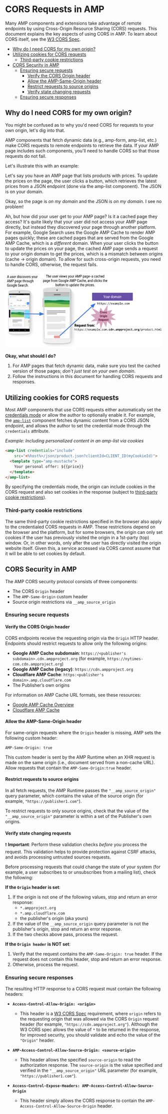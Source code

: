 <!---
Copyright 2016 The AMP HTML Authors. All Rights Reserved.

Licensed under the Apache License, Version 2.0 (the "License");
you may not use this file except in compliance with the License.
You may obtain a copy of the License at

      http://www.apache.org/licenses/LICENSE-2.0

Unless required by applicable law or agreed to in writing, software
distributed under the License is distributed on an "AS-IS" BASIS,
WITHOUT WARRANTIES OR CONDITIONS OF ANY KIND, either express or implied.
See the License for the specific language governing permissions and
limitations under the License.
-->

# CORS Requests in AMP

Many AMP components and extensions take advantage of remote endpoints by using
Cross-Origin Resource Sharing (CORS) requests.  This document explains the key
aspects of using CORS in AMP.  To learn about CORS itself, see the
[W3 CORS Spec](https://www.w3.org/TR/cors/). 

* [Why do I need CORS for my own origin?](#why-do-i-need-cors-for-my-own-origin)
* [Utilizing cookies for CORS requests](#utilizing-cookies-for-cors-requests)
  * [Third-party cookie restrictions](#third-party-cookie-restrictions)
* [CORS Security in AMP](#cors-security-in-amp)
  * [Ensuring secure requests](#ensuring-secure-requests)
    * [Verify the CORS Origin header](#verify-the-cors-origin-header)
    * [Allow the AMP-Same-Origin header](#allow-the-amp-same-origin-header)
    * [Restrict requests to source origins](#restrict-requests-to-source-origins)
    * [Verify state changing requests](#verify-state-changing-requests)
  * [Ensuring secure responses](#ensuring-secure-responses)


## Why do I need CORS for my own origin?

You might be confused as to why you'd need CORS for requests to your own origin,
let's dig into that.
 
AMP components that fetch dynamic data (e.g., amp-form, amp-list, etc.) make
CORS requests to remote endpoints to retrieve the data.  If your AMP page
includes such components, you'll need to handle CORS so that those requests do
not fail.
 
Let's illustrate this with an example:
 
Let's say you have an AMP page that lists products with prices. To update the
prices on the page, the user clicks a button, which retrieves the latest prices
from a JSON endpoint (done via the amp-list component). The JSON is on your
domain.
 
Okay, so the page is *on my domain* and the JSON is *on my domain*.  I see no
problem!
 
Ah, but how did your user get to your AMP page?  Is it a cached page they
access? It's quite likely that your user did not access your AMP page directly,
but instead they discovered your page through another platform. For example,
Google Search uses the Google AMP Cache to render AMP pages quickly; these are
cached pages that are served from the Google AMP Cache, which is a *different*
domain. When your user clicks the button to update the prices on your page, the
cached AMP page sends a request to your origin domain to get the prices, which
is a mismatch between origins (cache -> origin domain). To allow for such
cross-origin requests, you need to handle CORS, otherwise, the request fails.

![CORS and Cache](./img/CORS_with_Cache.png)

**Okay, what should I do?**
 
1.  For AMP pages that fetch dynamic data, make sure you test the cached version
    of those pages; *don't just test on your own domain*.
2.  Follow the instructions in this document for handling CORS requests and
    responses.


## Utilizing cookies for CORS requests

Most AMP components that use CORS requests either automatically set the
[credentials mode](https://fetch.spec.whatwg.org/#concept-request-credentials-mode)
or allow the author to optionally enable it. For example, the
[`amp-list`](https://www.ampproject.org/docs/reference/components/amp-list)
component fetches dynamic content from a CORS JSON endpoint, and allows the
author to set the credential mode through the `credentials` attribute.

*Example: Including personalized content in an amp-list via cookies*

```html
<amp-list credentials="include" 
    src="<%host%>/json/product.json?clientId=CLIENT_ID(myCookieId)">
  <template type="amp-mustache">
    Your personal offer: ${{price}}
  </template>
</amp-list>
```

By specifying the credentials mode, the origin can include cookies in the CORS
request and also set cookies in the response (subject to
[third-party cookie restrictions](#third-party-cookie-restrictions)).

### Third-party cookie restrictions

The same third-party cookie restrictions specified in the browser also apply to
the credentialed CORS requests in AMP. These restrictions depend on the browser
and the platform, but for some browsers, the origin can only set cookies if the
user has previously visited the origin in a 1st-party (top) window. Or, in other
words, only after the user has directly visited the origin website itself. Given
this, a service accessed via CORS cannot assume that it will be able to set
cookies by default.

## CORS Security in AMP

The AMP CORS security protocol consists of three components: 
 
- The CORS `Origin` header
- The `AMP-Same-Origin` custom header
- Source origin restrictions via `__amp_source_origin`

### Ensuring secure requests

#### Verify the CORS Origin header

CORS endpoints receive the requesting origin via the `Origin` HTTP header.
Endpoints should restrict requests to allow only the following origins:
 
- **Google AMP Cache subdomain**: `https://<publisher's subdomain>.cdn.ampproject.org`
  (for example, `https://nytimes-com.cdn.ampproject.org`)
- **Google AMP Cache (legacy)**: `https://cdn.ampproject.org`
- **Cloudflare AMP Cache**: `https:<publisher's domain>.amp.cloudflare.com`
- The Publisher’s own origins

For information on AMP Cache URL formats, see these resources:
- [Google AMP Cache Overview](https://developers.google.com/amp/cache/overview)
- [Cloudflare AMP Cache](https://amp.cloudflare.com/)

#### Allow the AMP-Same-Origin header

For same-origin requests where the `Origin` header is missing, AMP sets the
following custom header: 

```text
AMP-Same-Origin: true
```

This custom header is sent by the AMP Runtime when an XHR request is made on
the same origin (i.e., document served from a non-cache URL). Allow requests
that contain the `AMP-Same-Origin:true` header.

#### Restrict requests to source origins

In all fetch requests, the AMP Runtime passes the `"__amp_source_origin"` query
parameter, which contains the value of the source origin (for example,
`"https://publisher1.com"`). 
 
To restrict requests to only source origins, check that the value of the
`"__amp_source_origin"` parameter is within a set of the Publisher's own
origins. 
 
#### Verify state changing requests

:exclamation: **Important**: Perform these validation checks *before* you
process the request. This validation helps to provide protection against CSRF
attacks, and avoids processing untrusted sources requests.
 
Before processing requests that could change the state of your system (for
example, a user subscribes to or unsubscribes from a mailing list), check the
following:

**If the `Origin` header is set**:
 
1.  If the origin is not one of the following values, stop and return an error
    response:
    - `*.ampproject.org`
    - `*.amp.cloudflare.com`
    - the publisher's origin (aka yours)
2.  If the value of the `__amp_source_origin` query parameter is not the
    publisher's origin, stop and return an error response.
3.  If the two checks above pass, process the request. 

**If the `Origin header` is NOT set**:
 
1.  Verify that the request contains the `AMP-Same-Origin: true` header. If the
    request does not contain this header, stop and return an error response.
2.  Otherwise, process the request.

### Ensuring secure responses

The resulting HTTP response to a CORS request must contain the following
headers:
 
* **`Access-Control-Allow-Origin: <origin>`**
  * This header is a [W3 CORS Spec](https://www.w3.org/TR/cors/) requirement,
    where `origin` refers to the requesting origin that was allowed via the CORS
    `Origin` request header (for example, `"https://cdn.ampproject.org"`).
    Although the W3 CORS spec allows the value of `*` to be returned in the
    response, for improved security, you should validate and echo the value of
    the `"Origin"` header.

* **`AMP-Access-Control-Allow-Source-Origin: <source-origin>`**
  * This header allows the specified `source-origin` to read the authorization
    response. The `source-origin` is the value specified and verified in the
    `"__amp_source_origin"` URL parameter (for example,
    `"https://publisher1.com"`).
    
* **`Access-Control-Expose-Headers: AMP-Access-Control-Allow-Source-Origin`**
  * This header simply allows the CORS response to contain the
    `AMP-Access-Control-Allow-Source-Origin` header.
